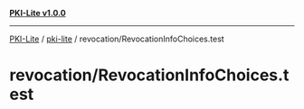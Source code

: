 [**PKI-Lite v1.0.0**](../../../README.md)

---

[PKI-Lite](../../../README.md) / [pki-lite](../../README.md) / revocation/RevocationInfoChoices.test

# revocation/RevocationInfoChoices.test
